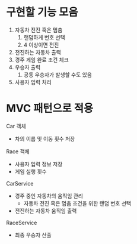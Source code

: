 # 구현할 기능 모음
1. 자동차 전진 혹은 멈춤 
   1. 랜덤하게 번호 선택
   2. 4 이상이면 전진
2. 전진하는 자동차 출력
3. 경주 게임 완료 조건 체크
4. 우승자 출력
   1. 공동 우승자가 발생할 수도 있음
5. 사용자 입력 처리

# MVC 패턴으로 적용
Car 객체
- 차의 이름 및 이동 횟수 저장

Race 객체
- 사용자 입력 정보 저장
- 게임 실행 횟수

CarService
- 경주 중인 자동차의 움직임 관리
  - 자동차 전진 혹은 멈춤 조건을 위한 랜덤 번호 선택 
- 전진하는 자동차 움직임 출력

RaceService
- 최종 우승자 산출